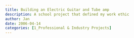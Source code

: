 ```yaml
---
title: Building an Electric Guitar and Tube amp
description: A school project that defined my work ethic
author: Jan
date: 2006-04-14
categories: [1_Professional & Industry Projects]
---
```

